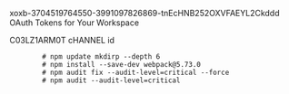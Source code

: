 xoxb-3704519764550-3991097826869-tnEcHNB252OXVFAEYL2Ckddd
OAuth Tokens for Your Workspace

C03LZ1ARM0T
cHANNEL id

            # npm update mkdirp --depth 6
            # npm install --save-dev webpack@5.73.0
            # npm audit fix --audit-level=critical --force
            # npm audit --audit-level=critical 